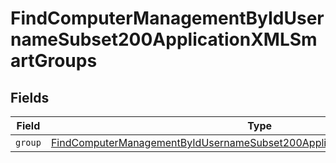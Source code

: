 # FindComputerManagementByIdUsernameSubset200ApplicationXMLSmartGroups


## Fields

| Field                                                                                                                                                                             | Type                                                                                                                                                                              | Required                                                                                                                                                                          | Description                                                                                                                                                                       |
| --------------------------------------------------------------------------------------------------------------------------------------------------------------------------------- | --------------------------------------------------------------------------------------------------------------------------------------------------------------------------------- | --------------------------------------------------------------------------------------------------------------------------------------------------------------------------------- | --------------------------------------------------------------------------------------------------------------------------------------------------------------------------------- |
| `group`                                                                                                                                                                           | [FindComputerManagementByIdUsernameSubset200ApplicationXMLSmartGroupsGroup](../../models/operations/findcomputermanagementbyidusernamesubset200applicationxmlsmartgroupsgroup.md) | :heavy_minus_sign:                                                                                                                                                                | N/A                                                                                                                                                                               |